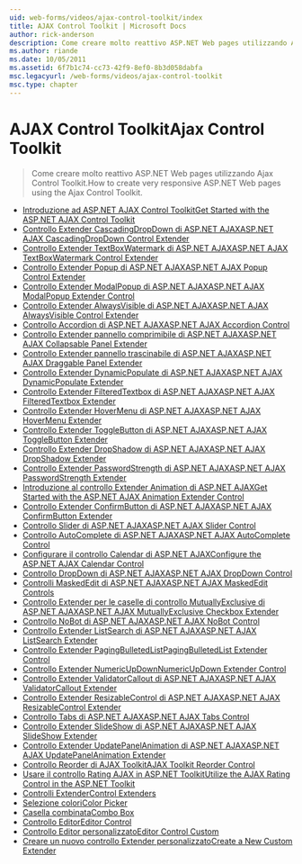 ```yaml
---
uid: web-forms/videos/ajax-control-toolkit/index
title: AJAX Control Toolkit | Microsoft Docs
author: rick-anderson
description: Come creare molto reattivo ASP.NET Web pages utilizzando Ajax Control Toolkit.
ms.author: riande
ms.date: 10/05/2011
ms.assetid: 6f7b1c74-cc73-42f9-8ef0-8b3d058dabfa
msc.legacyurl: /web-forms/videos/ajax-control-toolkit
msc.type: chapter
---
```

<a name="ajax-control-toolkit"></a><span data-ttu-id="5fcaa-103">AJAX Control Toolkit</span><span class="sxs-lookup"><span data-stu-id="5fcaa-103">Ajax Control Toolkit</span></span>
====================
> <span data-ttu-id="5fcaa-104">Come creare molto reattivo ASP.NET Web pages utilizzando Ajax Control Toolkit.</span><span class="sxs-lookup"><span data-stu-id="5fcaa-104">How to create very responsive ASP.NET Web pages using the Ajax Control Toolkit.</span></span>


- [<span data-ttu-id="5fcaa-105">Introduzione ad ASP.NET AJAX Control Toolkit</span><span class="sxs-lookup"><span data-stu-id="5fcaa-105">Get Started with the ASP.NET AJAX Control Toolkit</span></span>](how-do-i-get-started-with-the-aspnet-ajax-control-toolkit.md)
- [<span data-ttu-id="5fcaa-106">Controllo Extender CascadingDropDown di ASP.NET AJAX</span><span class="sxs-lookup"><span data-stu-id="5fcaa-106">ASP.NET AJAX CascadingDropDown Control Extender</span></span>](how-do-i-use-the-aspnet-ajax-cascadingdropdown-control-extender.md)
- [<span data-ttu-id="5fcaa-107">Controllo Extender TextBoxWatermark di ASP.NET AJAX</span><span class="sxs-lookup"><span data-stu-id="5fcaa-107">ASP.NET AJAX TextBoxWatermark Control Extender</span></span>](how-do-i-use-the-aspnet-ajax-textboxwatermark-control-extender.md)
- [<span data-ttu-id="5fcaa-108">Controllo Extender Popup di ASP.NET AJAX</span><span class="sxs-lookup"><span data-stu-id="5fcaa-108">ASP.NET AJAX Popup Control Extender</span></span>](how-do-i-use-the-aspnet-ajax-popup-control-extender.md)
- [<span data-ttu-id="5fcaa-109">Controllo Extender ModalPopup di ASP.NET AJAX</span><span class="sxs-lookup"><span data-stu-id="5fcaa-109">ASP.NET AJAX ModalPopup Extender Control</span></span>](how-do-i-use-the-aspnet-ajax-modalpopup-extender-control.md)
- [<span data-ttu-id="5fcaa-110">Controllo Extender AlwaysVisible di ASP.NET AJAX</span><span class="sxs-lookup"><span data-stu-id="5fcaa-110">ASP.NET AJAX AlwaysVisible Control Extender</span></span>](how-do-i-use-the-aspnet-ajax-alwaysvisible-control-extender.md)
- [<span data-ttu-id="5fcaa-111">Controllo Accordion di ASP.NET AJAX</span><span class="sxs-lookup"><span data-stu-id="5fcaa-111">ASP.NET AJAX Accordion Control</span></span>](how-do-i-use-the-aspnet-ajax-accordion-control.md)
- [<span data-ttu-id="5fcaa-112">Controllo Extender pannello comprimibile di ASP.NET AJAX</span><span class="sxs-lookup"><span data-stu-id="5fcaa-112">ASP.NET AJAX Collapsable Panel Extender</span></span>](how-do-i-use-the-aspnet-ajax-collapsable-panel-extender.md)
- [<span data-ttu-id="5fcaa-113">Controllo Extender pannello trascinabile di ASP.NET AJAX</span><span class="sxs-lookup"><span data-stu-id="5fcaa-113">ASP.NET AJAX Draggable Panel Extender</span></span>](how-do-i-use-the-aspnet-ajax-draggable-panel-extender.md)
- [<span data-ttu-id="5fcaa-114">Controllo Extender DynamicPopulate di ASP.NET AJAX</span><span class="sxs-lookup"><span data-stu-id="5fcaa-114">ASP.NET AJAX DynamicPopulate Extender</span></span>](how-do-i-use-the-aspnet-ajax-dynamicpopulate-extender.md)
- [<span data-ttu-id="5fcaa-115">Controllo Extender FilteredTextbox di ASP.NET AJAX</span><span class="sxs-lookup"><span data-stu-id="5fcaa-115">ASP.NET AJAX FilteredTextbox Extender</span></span>](how-do-i-use-the-aspnet-ajax-filteredtextbox-extender.md)
- [<span data-ttu-id="5fcaa-116">Controllo Extender HoverMenu di ASP.NET AJAX</span><span class="sxs-lookup"><span data-stu-id="5fcaa-116">ASP.NET AJAX HoverMenu Extender</span></span>](how-do-i-use-the-aspnet-ajax-hovermenu-extender.md)
- [<span data-ttu-id="5fcaa-117">Controllo Extender ToggleButton di ASP.NET AJAX</span><span class="sxs-lookup"><span data-stu-id="5fcaa-117">ASP.NET AJAX ToggleButton Extender</span></span>](how-do-i-use-the-aspnet-ajax-togglebutton-extender.md)
- [<span data-ttu-id="5fcaa-118">Controllo Extender DropShadow di ASP.NET AJAX</span><span class="sxs-lookup"><span data-stu-id="5fcaa-118">ASP.NET AJAX DropShadow Extender</span></span>](how-do-i-use-the-aspnet-ajax-dropshadow-extender.md)
- [<span data-ttu-id="5fcaa-119">Controllo Extender PasswordStrength di ASP.NET AJAX</span><span class="sxs-lookup"><span data-stu-id="5fcaa-119">ASP.NET AJAX PasswordStrength Extender</span></span>](how-do-i-use-the-aspnet-ajax-passwordstrength-extender.md)
- [<span data-ttu-id="5fcaa-120">Introduzione al controllo Extender Animation di ASP.NET AJAX</span><span class="sxs-lookup"><span data-stu-id="5fcaa-120">Get Started with the ASP.NET AJAX Animation Extender Control</span></span>](how-do-i-get-started-with-the-aspnet-ajax-animation-extender-control.md)
- [<span data-ttu-id="5fcaa-121">Controllo Extender ConfirmButton di ASP.NET AJAX</span><span class="sxs-lookup"><span data-stu-id="5fcaa-121">ASP.NET AJAX ConfirmButton Extender</span></span>](how-do-i-use-the-aspnet-ajax-confirmbutton-extender.md)
- [<span data-ttu-id="5fcaa-122">Controllo Slider di ASP.NET AJAX</span><span class="sxs-lookup"><span data-stu-id="5fcaa-122">ASP.NET AJAX Slider Control</span></span>](how-do-i-use-the-aspnet-ajax-slider-control.md)
- [<span data-ttu-id="5fcaa-123">Controllo AutoComplete di ASP.NET AJAX</span><span class="sxs-lookup"><span data-stu-id="5fcaa-123">ASP.NET AJAX AutoComplete Control</span></span>](how-do-i-use-the-aspnet-ajax-autocomplete-control.md)
- [<span data-ttu-id="5fcaa-124">Configurare il controllo Calendar di ASP.NET AJAX</span><span class="sxs-lookup"><span data-stu-id="5fcaa-124">Configure the ASP.NET AJAX Calendar Control</span></span>](how-do-i-configure-the-aspnet-ajax-calendar-control.md)
- [<span data-ttu-id="5fcaa-125">Controllo DropDown di ASP.NET AJAX</span><span class="sxs-lookup"><span data-stu-id="5fcaa-125">ASP.NET AJAX DropDown Control</span></span>](how-do-i-use-the-aspnet-ajax-dropdown-control.md)
- [<span data-ttu-id="5fcaa-126">Controlli MaskedEdit di ASP.NET AJAX</span><span class="sxs-lookup"><span data-stu-id="5fcaa-126">ASP.NET AJAX MaskedEdit Controls</span></span>](how-do-i-use-the-aspnet-ajax-maskededit-controls.md)
- [<span data-ttu-id="5fcaa-127">Controllo Extender per le caselle di controllo MutuallyExclusive di ASP.NET AJAX</span><span class="sxs-lookup"><span data-stu-id="5fcaa-127">ASP.NET AJAX MutuallyExclusive Checkbox Extender</span></span>](how-do-i-use-the-aspnet-ajax-mutuallyexclusive-checkbox-extender.md)
- [<span data-ttu-id="5fcaa-128">Controllo NoBot di ASP.NET AJAX</span><span class="sxs-lookup"><span data-stu-id="5fcaa-128">ASP.NET AJAX NoBot Control</span></span>](how-do-i-use-the-aspnet-ajax-nobot-control.md)
- [<span data-ttu-id="5fcaa-129">Controllo Extender ListSearch di ASP.NET AJAX</span><span class="sxs-lookup"><span data-stu-id="5fcaa-129">ASP.NET AJAX ListSearch Extender</span></span>](how-do-i-use-the-aspnet-ajax-listsearch-extender.md)
- [<span data-ttu-id="5fcaa-130">Controllo Extender PagingBulletedList</span><span class="sxs-lookup"><span data-stu-id="5fcaa-130">PagingBulletedList Extender Control</span></span>](how-do-i-use-the-pagingbulletedlist-extender-control.md)
- [<span data-ttu-id="5fcaa-131">Controllo Extender NumericUpDown</span><span class="sxs-lookup"><span data-stu-id="5fcaa-131">NumericUpDown Extender Control</span></span>](how-do-i-use-the-numericupdown-extender-control.md)
- [<span data-ttu-id="5fcaa-132">Controllo Extender ValidatorCallout di ASP.NET AJAX</span><span class="sxs-lookup"><span data-stu-id="5fcaa-132">ASP.NET AJAX ValidatorCallout Extender</span></span>](how-do-i-use-the-aspnet-ajax-validatorcallout-extender.md)
- [<span data-ttu-id="5fcaa-133">Controllo Extender ResizableControl di ASP.NET AJAX</span><span class="sxs-lookup"><span data-stu-id="5fcaa-133">ASP.NET AJAX ResizableControl Extender</span></span>](how-do-i-use-the-aspnet-ajax-resizablecontrol-extender.md)
- [<span data-ttu-id="5fcaa-134">Controllo Tabs di ASP.NET AJAX</span><span class="sxs-lookup"><span data-stu-id="5fcaa-134">ASP.NET AJAX Tabs Control</span></span>](how-do-i-use-the-aspnet-ajax-tabs-control.md)
- [<span data-ttu-id="5fcaa-135">Controllo Extender SlideShow di ASP.NET AJAX</span><span class="sxs-lookup"><span data-stu-id="5fcaa-135">ASP.NET AJAX SlideShow Extender</span></span>](how-do-i-use-the-aspnet-ajax-slideshow-extender.md)
- [<span data-ttu-id="5fcaa-136">Controllo Extender UpdatePanelAnimation di ASP.NET AJAX</span><span class="sxs-lookup"><span data-stu-id="5fcaa-136">ASP.NET AJAX UpdatePanelAnimation Extender</span></span>](how-do-i-use-the-aspnet-ajax-updatepanelanimation-extender.md)
- [<span data-ttu-id="5fcaa-137">Controllo Reorder di AJAX Toolkit</span><span class="sxs-lookup"><span data-stu-id="5fcaa-137">AJAX Toolkit Reorder Control</span></span>](how-do-i-the-ajax-toolkit-reorder-control.md)
- [<span data-ttu-id="5fcaa-138">Usare il controllo Rating AJAX in ASP.NET Toolkit</span><span class="sxs-lookup"><span data-stu-id="5fcaa-138">Utilize the AJAX Rating Control in the ASP.NET Toolkit</span></span>](utilize-the-ajax-rating-control-in-the-aspnet-toolkit.md)
- [<span data-ttu-id="5fcaa-139">Controlli Extender</span><span class="sxs-lookup"><span data-stu-id="5fcaa-139">Control Extenders</span></span>](control-extenders.md)
- [<span data-ttu-id="5fcaa-140">Selezione colori</span><span class="sxs-lookup"><span data-stu-id="5fcaa-140">Color Picker</span></span>](color-picker.md)
- [<span data-ttu-id="5fcaa-141">Casella combinata</span><span class="sxs-lookup"><span data-stu-id="5fcaa-141">Combo Box</span></span>](combo-box.md)
- [<span data-ttu-id="5fcaa-142">Controllo Editor</span><span class="sxs-lookup"><span data-stu-id="5fcaa-142">Editor Control</span></span>](editor-control.md)
- [<span data-ttu-id="5fcaa-143">Controllo Editor personalizzato</span><span class="sxs-lookup"><span data-stu-id="5fcaa-143">Editor Control Custom</span></span>](editor-control-custom.md)
- [<span data-ttu-id="5fcaa-144">Creare un nuovo controllo Extender personalizzato</span><span class="sxs-lookup"><span data-stu-id="5fcaa-144">Create a New Custom Extender</span></span>](create-a-new-custom-extender.md)
